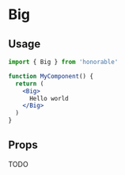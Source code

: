 # Big

## Usage

```jsx
import { Big } from 'honorable'

function MyComponent() {
  return (
    <Big>
      Hello world
    </Big>
  )
}
```

## Props

TODO
